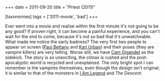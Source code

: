 +++
date = 2011-09-20
title = "Priest (2011)"

[taxonomies]
tags = ['2011-movie', 'bad']
+++

Ever went into a movie and realise within the first minute it\'s not
going to be any good? If proven right, it can become a painful
experience, and you can\'t wait for the end to come, because it\'s not
so bad that it\'s unwatcheable. What made me notice the early badness?
The very first two people to appear on screen ([Paul Bettany] and [Karl
Urban]) and their poses (they are vampire killers) are very telling.
Worse still, we have [Cam Gigandet] as the sidekick. The story is so
unexciting, the climax is rushed and the post-apocalyptic world is
recycled and unexplained. The only bright spot I can remember is the
vampires themselves, even though the design isn\'t original; it is
similar to that of the monsters in [I Am Legend] and *The Descent*.

  [Paul Bettany]: http://en.wikipedia.org/wiki/Paul_Bettany
  [Karl Urban]: http://en.wikipedia.org/wiki/Karl_Urban
  [Cam Gigandet]: http://en.wikipedia.org/wiki/Cam_Gigandet
  [I Am Legend]: http://movies.tshepang.net/i-am-legend
